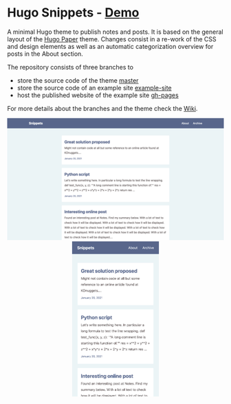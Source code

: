 # Hugo Snippets - [Demo](https://jensadamczak.github.io/hugo-snippets/)

A minimal Hugo theme to publish notes and posts. It is based on the general layout of the [Hugo
Paper](https://github.com/nanxiaobei/hugo-paper) theme. Changes consist in a re-work of the CSS and
design elements as well as an automatic categorization overview for posts in the About section.

The repository consists of three branches to
- store the source code of the theme [master](https://github.com/JensAdamczak/hugo-snippets)
- store the source code of an example site
  [example-site](https://github.com/JensAdamczak/hugo-snippets/tree/example-site)
- host the published website of the example site
  [gh-pages](https://github.com/JensAdamczak/hugo-snippets/tree/gh-pages)

For more details about the branches and the theme check the
[Wiki](https://github.com/JensAdamczak/hugo-snippets/wiki/Hugo-Snippets-Details).


<p align="center">
  <img width=640px
src="https://github.com/JensAdamczak/hugo-snippets/blob/master/images/hugo_snippets_desktop.png"
alt="Snippets Desktop" />
  <img width=202px
src="https://github.com/JensAdamczak/hugo-snippets/blob/master/images/hugo_snippets_mobile.png"
alt="Snippets Mobile" />
</p>

